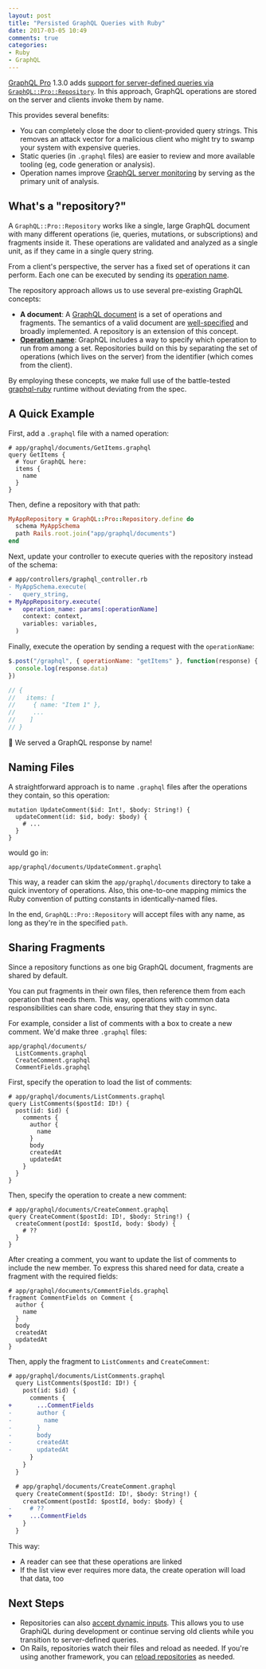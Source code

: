 ```yaml
---
layout: post
title: "Persisted GraphQL Queries with Ruby"
date: 2017-03-05 10:49
comments: true
categories:
- Ruby
- GraphQL
---
```


<a href="http://graphql.pro" target="_blank">GraphQL Pro</a> 1.3.0 adds [support for server-defined queries via `GraphQL::Pro::Repository`](http://rmosolgo.github.io/graphql-ruby/pro/persisted_queries). In this approach, GraphQL operations are stored on the server and clients invoke them by name.

<!-- more -->

This provides several benefits:

- You can completely close the door to client-provided query strings. This removes an attack vector for a malicious client who might try to swamp your system with expensive queries.
- Static queries (in `.graphql` files) are easier to review and more available tooling (eg, code generation or analysis).
- Operation names improve [GraphQL server monitoring](http://rmosolgo.github.io/graphql-ruby/pro/monitoring) by serving as the primary unit of analysis.

## What's a "repository?"

A `GraphQL::Pro::Repository` works like a single, large GraphQL document with many different operations (ie, queries, mutations, or subscriptions) and fragments inside it. These operations are validated and analyzed as a single unit, as if they came in a single query string.

From a client's perspective, the server has a fixed set of operations it can perform. Each one can be executed by sending its [operation name](http://graphql.org/learn/queries/#operation-name).

The repository approach allows us to use several pre-existing GraphQL concepts:

- __A document__: A [GraphQL document](https://facebook.github.io/graphql/#sec-Language.Query-Document) is a set of operations and fragments. The semantics of a valid document are [well-specified](https://facebook.github.io/graphql/#sec-Validation) and broadly implemented. A repository is an extension of this concept.
- [__Operation name__](http://graphql.org/learn/queries/#operation-name): GraphQL includes a way to specify which operation to run from among a set. Repositories build on this by separating the set of operations (which lives on the server) from the identifier (which comes from the client).

By employing these concepts, we make full use of the battle-tested [graphql-ruby](https://github.com/rmosolgo/graphql-ruby) runtime without deviating from the spec.

## A Quick Example

First, add a `.graphql` file with a named operation:

```
# app/graphql/documents/GetItems.graphql
query GetItems {
  # Your GraphQL here:
  items {
    name
  }
}
```

Then, define a repository with that path:

```ruby
MyAppRepository = GraphQL::Pro::Repository.define do
  schema MyAppSchema
  path Rails.root.join("app/graphql/documents")
end
```

Next, update your controller to execute queries with the repository instead of the schema:

```diff
# app/controllers/graphql_controller.rb
- MyAppSchema.execute(
-   query_string,
+ MyAppRepository.execute(
+   operation_name: params[:operationName]
    context: context,
    variables: variables,
  )
```

Finally, execute the operation by sending a request with the `operationName`:

```js
$.post("/graphql", { operationName: "getItems" }, function(response) {
  console.log(response.data)
})

// {
//   items: [
//     { name: "Item 1" },
//     ...
//    ]
// }
```

🎉 We served a GraphQL response by name!

## Naming Files

A straightforward approach is to name `.graphql` files after the operations they contain, so this operation:

```text
mutation UpdateComment($id: Int!, $body: String!) {
  updateComment(id: $id, body: $body) {
    # ...
  }
}
```

would go in:

```
app/graphql/documents/UpdateComment.graphql
```

This way, a reader can skim the `app/graphql/documents` directory to take a quick inventory of operations. Also, this one-to-one mapping mimics the Ruby convention of putting constants in identically-named files.

In the end, `GraphQL::Pro::Repository` will accept files with any name, as long as they're in the specified `path`.

## Sharing Fragments

Since a repository functions as one big GraphQL document, fragments are shared by default.

You can put fragments in their own files, then reference them from each operation that needs them. This way, operations with common data responsibilities can share code, ensuring that they stay in sync.

For example, consider a list of comments with a box to create a new comment. We'd make three `.graphql` files:

```text
app/graphql/documents/
  ListComments.graphql
  CreateComment.graphql
  CommentFields.graphql
```

First, specify the operation to load the list of comments:

```text
# app/graphql/documents/ListComments.graphql
query ListComments($postId: ID!) {
  post(id: $id) {
    comments {
      author {
        name
      }
      body
      createdAt
      updatedAt
    }
  }
}
```

Then, specify the operation to create a new comment:

```text
# app/graphql/documents/CreateComment.graphql
query CreateComment($postId: ID!, $body: String!) {
  createComment(postId: $postId, body: $body) {
    # ??
  }
}
```

After creating a comment, you want to update the list of comments to include the new member. To express this shared need for data, create a fragment with the required fields:

```text
# app/graphql/documents/CommentFields.graphql
fragment CommentFields on Comment {
  author {
    name
  }
  body
  createdAt
  updatedAt
}
```

Then, apply the fragment to `ListComments` and `CreateComment`:

```diff
# app/graphql/documents/ListComments.graphql
  query ListComments($postId: ID!) {
    post(id: $id) {
      comments {
+       ...CommentFields
-       author {
-         name
-       }
-       body
-       createdAt
-       updatedAt
      }
    }
  }
```

```diff
  # app/graphql/documents/CreateComment.graphql
  query CreateComment($postId: ID!, $body: String!) {
    createComment(postId: $postId, body: $body) {
-     # ??
+     ...CommentFields
    }
  }
```

This way:

- A reader can see that these operations are linked
- If the list view ever requires more data, the create operation will load that data, too

## Next Steps

- Repositories can also [accept dynamic inputs](http://rmosolgo.github.io/graphql-ruby/pro/persisted_queries#arbitrary-input). This allows you to use GraphiQL during development or continue serving old clients while you transition to server-defined queries.
- On Rails, repositories watch their files and reload as needed. If you're using another framework, you can [reload repositories](http://rmosolgo.github.io/graphql-ruby/pro/persisted_queries#watching-files) as needed.
